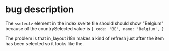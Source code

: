 # bug description

The `<select>` element in the index.svelte file should should show "Belgium" because of the countrySelected value is `{ code: 'BE', name: 'Belgium', }`

The problem is that in_layout i18n makes a kind of refresh just after the item has been selected so it looks like the.
